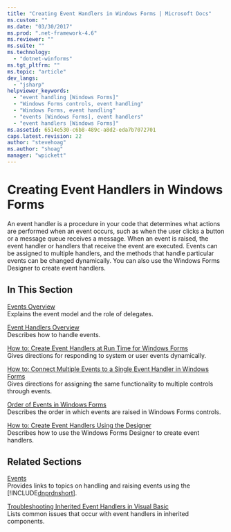 ```yaml
---
title: "Creating Event Handlers in Windows Forms | Microsoft Docs"
ms.custom: ""
ms.date: "03/30/2017"
ms.prod: ".net-framework-4.6"
ms.reviewer: ""
ms.suite: ""
ms.technology: 
  - "dotnet-winforms"
ms.tgt_pltfrm: ""
ms.topic: "article"
dev_langs: 
  - "jsharp"
helpviewer_keywords: 
  - "event handling [Windows Forms]"
  - "Windows Forms controls, event handling"
  - "Windows Forms, event handling"
  - "events [Windows Forms], event handlers"
  - "event handlers [Windows Forms]"
ms.assetid: 6514e530-c6b8-489c-a8d2-eda7b7072701
caps.latest.revision: 22
author: "stevehoag"
ms.author: "shoag"
manager: "wpickett"
---
```

# Creating Event Handlers in Windows Forms
An event handler is a procedure in your code that determines what actions are performed when an event occurs, such as when the user clicks a button or a message queue receives a message. When an event is raised, the event handler or handlers that receive the event are executed. Events can be assigned to multiple handlers, and the methods that handle particular events can be changed dynamically. You can also use the Windows Forms Designer to create event handlers.  
  
## In This Section  
 [Events Overview](../../../docs/framework/winforms/events-overview-windows-forms.md)  
 Explains the event model and the role of delegates.  
  
 [Event Handlers Overview](../../../docs/framework/winforms/event-handlers-overview-windows-forms.md)  
 Describes how to handle events.  
  
 [How to: Create Event Handlers at Run Time for Windows Forms](../../../docs/framework/winforms/how-to-create-event-handlers-at-run-time-for-windows-forms.md)  
 Gives directions for responding to system or user events dynamically.  
  
 [How to: Connect Multiple Events to a Single Event Handler in Windows Forms](../../../docs/framework/winforms/how-to-connect-multiple-events-to-a-single-event-handler-in-windows-forms.md)  
 Gives directions for assigning the same functionality to multiple controls through events.  
  
 [Order of Events in Windows Forms](../../../docs/framework/winforms/order-of-events-in-windows-forms.md)  
 Describes the order in which events are raised in Windows Forms controls.  
  
 [How to: Create Event Handlers Using the Designer](http://msdn.microsoft.com/en-us/8461e9b8-14e8-406f-936e-3726732b23d2)  
 Describes how to use the Windows Forms Designer to create event handlers.  
  
## Related Sections  
 [Events](../../../docs/standard/events/handling-and-raising-events.md)  
 Provides links to topics on handling and raising events using the [!INCLUDE[dnprdnshort](../../../includes/dnprdnshort-md.md)].  
  
 [Troubleshooting Inherited Event Handlers in Visual Basic](../Topic/Troubleshooting%20Inherited%20Event%20Handlers%20in%20Visual%20Basic.md)  
 Lists common issues that occur with event handlers in inherited components.